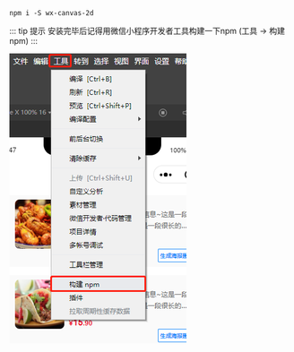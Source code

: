 ```shell
npm i -S wx-canvas-2d
```

::: tip 提示
安装完毕后记得用微信小程序开发者工具构建一下npm (工具 -> 构建 npm)
:::

![](../images/screenshot_1605664111241.png)
